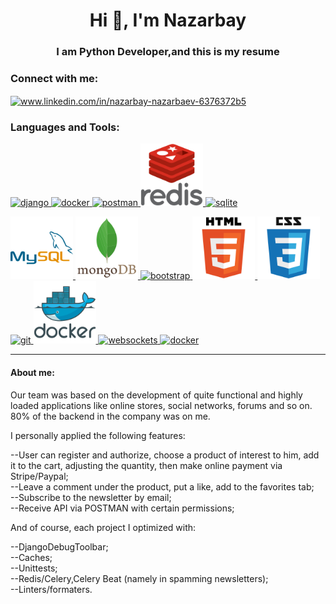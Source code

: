 <h1 align="center">Hi 👋, I'm Nazarbay</h1>
<h3 align="center">I am Python Developer,and this is my resume</h3>

<h3 align="left">Connect with me:</h3>
<p align="left">
<a href="https://linkedin.com/in/nazarbay-nazarbaev-6376372b5" target="blank"><img align="center" src="https://raw.githubusercontent.com/rahuldkjain/github-profile-readme-generator/master/src/images/icons/Social/linked-in-alt.svg" alt="www.linkedin.com/in/nazarbay-nazarbaev-6376372b5" height="70" width="70" /></a>
</p>

<h3 align="left">Languages and Tools:</h3>
<p align="left">

  <a href="https://www.djangoproject.com/" target="_blank" rel="noreferrer"> <img src="https://cdn.worldvectorlogo.com/logos/django.svg" alt="django" width="100" height="100"/> </a> <a href="https://www.django-rest-framework.org/" target="_blank" rel="noreferrer"> <img src="https://storage.caktusgroup.com/media/blog-images/drf-logo2.png" alt="docker" width="100" height="100"/> </a><a href="https://postman.com" target="_blank" rel="noreferrer"> <img src="https://www.vectorlogo.zone/logos/getpostman/getpostman-icon.svg" alt="postman" width="100" height="100"/> </a><a href="https://redis.io" target="_blank" rel="noreferrer"> <img src="https://raw.githubusercontent.com/devicons/devicon/master/icons/redis/redis-original-wordmark.svg" alt="redis" width="100" height="100"/> </a><a href="https://docs.celeryq.dev/en/stable/" target="_blank" rel="noreferrer"> <img src="https://miro.medium.com/v2/resize:fit:500/1*6hsMSK02kCZNYp9uJuGGxQ.png" alt="sqlite" width="100" height="100"/> </a> </p><a href="https://www.mysql.com/" target="_blank" rel="noreferrer"> <img src="https://raw.githubusercontent.com/devicons/devicon/master/icons/mysql/mysql-original-wordmark.svg" alt="mysql" width="100" height="100"/> </a><a href="https://www.mongodb.com/" target="_blank" rel="noreferrer"> <img src="https://raw.githubusercontent.com/devicons/devicon/master/icons/mongodb/mongodb-original-wordmark.svg" alt="mongodb" width="100" height="100"/> </a><a href="https://getbootstrap.com" target="_blank" rel="noreferrer"> <img src="https://upload.wikimedia.org/wikipedia/commons/thumb/b/b2/Bootstrap_logo.svg/2560px-Bootstrap_logo.svg.png" alt="bootstrap" width="100" height="100"/> </a> <a href="https://www.w3.org/html/" target="_blank" rel="noreferrer"> <img src="https://raw.githubusercontent.com/devicons/devicon/master/icons/html5/html5-original-wordmark.svg" alt="html5" width="100" height="100"/> </a> <a href="https://www.w3schools.com/css/" target="_blank" rel="noreferrer"> <img src="https://raw.githubusercontent.com/devicons/devicon/master/icons/css3/css3-original-wordmark.svg" alt="css3" width="100" height="100"/> </a><a href="https://git-scm.com/" target="_blank" rel="noreferrer"> <img src="https://www.vectorlogo.zone/logos/git-scm/git-scm-icon.svg" alt="git" width="100" height="100"/> </a> <a href="https://www.docker.com/" target="_blank" rel="noreferrer"> <img src="https://raw.githubusercontent.com/devicons/devicon/master/icons/docker/docker-original-wordmark.svg" alt="docker" width="100" height="100"/> </a> <a href="" target="_blank" rel="noreferrer"> <img src="https://miro.medium.com/v2/resize:fit:1400/1*xCWVgIOnHW_MoNSyqlmcHw.png" alt="websockets" width="130" height="130"/> </a> <a href="https://github.com/Nazarbay1313/" target="_blank" rel="noreferrer"> <img src="https://github.githubassets.com/assets/GitHub-Mark-ea2971cee799.png" alt="docker" width="100" height="100"/> </a>
<hr>
<h4>About me:</h4>
Our team was based on the development of quite functional and highly loaded applications like
online stores, social networks, forums and so on.<br>
80% of the backend in the company was on me.<br>

I personally applied the following features:<br>

--User can register and authorize,
choose a product of interest to him, add it to the cart, adjusting the quantity, then make online
payment via Stripe/Paypal;<br>
--Leave a comment under the product, put a like, add to the favorites tab;<br>
--Subscribe to the newsletter by email;<br>
--Receive API via POSTMAN with certain permissions;<br>

And of course, each project I optimized with:<br>

--DjangoDebugToolbar;<br>
--Caches;<br>
--Unittests;<br>
--Redis/Celery,Celery Beat (namely in spamming newsletters);<br>
--Linters/formaters.<br>
  
